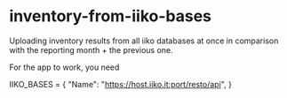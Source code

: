 # inventory-from-iiko-bases
Uploading inventory results from all iiko databases at once in comparison with the reporting month + the previous one.

For the app to work, you need

IIKO_BASES = {
    "Name": "https://host.iiko.it:port/resto/api",
}
